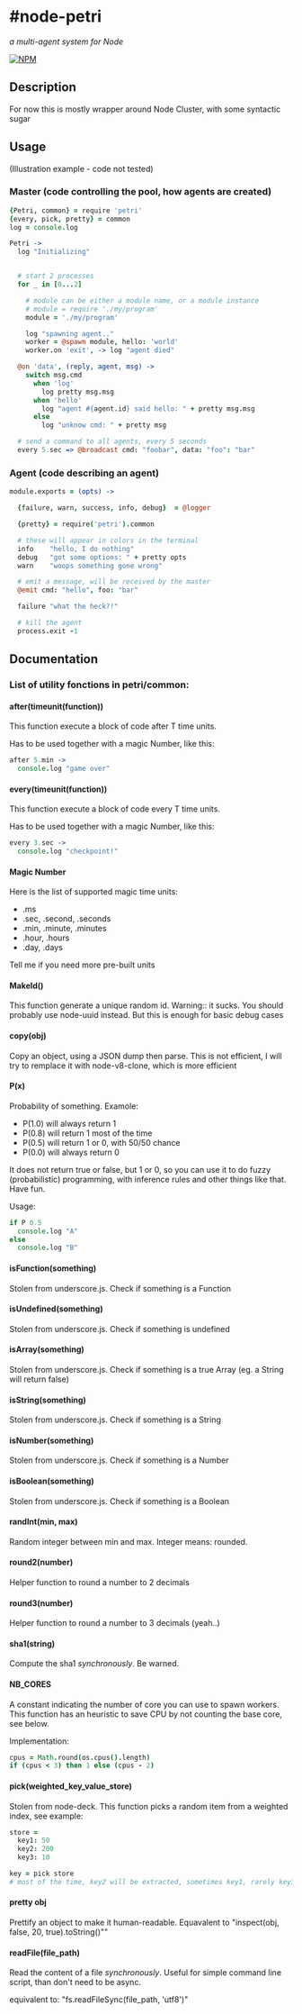 #node-petri
===========

*a multi-agent system for Node*

[![NPM](https://nodei.co/npm/petri.png?downloads=true&stars=true)](https://nodei.co/npm/petri/)

## Description

For now this is mostly wrapper around Node Cluster, with some syntactic sugar

## Usage

(Illustration example - code not tested)

### Master (code controlling the pool, how agents are created)

```coffeescript
{Petri, common} = require 'petri'
{every, pick, pretty} = common
log = console.log

Petri ->
  log "Initializing"


  # start 2 processes
  for _ in [0...2]

    # module can be either a module name, or a module instance
    # module = require './my/program'
    module = './my/program'

    log "spawning agent.."
    worker = @spawn module, hello: 'world'
    worker.on 'exit', -> log "agent died"

  @on 'data', (reply, agent, msg) ->
    switch msg.cmd
      when 'log'
        log pretty msg.msg
      when 'hello'
        log "agent #{agent.id} said hello: " + pretty msg.msg
      else
        log "unknow cmd: " + pretty msg

  # send a command to all agents, every 5 seconds
  every 5.sec => @broadcast cmd: "foobar", data: "foo": "bar"
```


### Agent (code describing an agent)

```coffeescript
module.exports = (opts) ->

  {failure, warn, success, info, debug}  = @logger

  {pretty} = require('petri').common

  # these will appear in colors in the terminal
  info    "hello, I do nothing"
  debug   "got some options: " + pretty opts
  warn    "woops something gone wrong"

  # emit a message, will be received by the master
  @emit cmd: "hello", foo: "bar"

  failure "what the heck?!"

  # kill the agent
  process.exit -1
```

## Documentation

### List of utility fonctions in petri/common:

#### after(timeunit(function))

This function execute a block of code after T time units.

Has to be used together with a magic Number, like this:

```coffeescript
after 5.min ->
  console.log "game over"
```

#### every(timeunit(function))

This function execute a block of code every T time units.

Has to be used together with a magic Number, like this:

```coffeescript
every 3.sec ->
  console.log "checkpoint!"
```

#### Magic Number

Here is the list of supported magic time units:

 - .ms
 - .sec, .second, .seconds
 - .min, .minute, .minutes
 - .hour, .hours
 - .day, .days

 Tell me if you need more pre-built units

#### MakeId()

This function generate a unique random id. 
Warning:: it sucks. You should probably use node-uuid instead.
But this is enough for basic debug cases

#### copy(obj)

Copy an object, using a JSON dump then parse.
This is not efficient, I will try to remplace it with node-v8-clone, which is more efficient

#### P(x)

Probability of something. Examole:

 - P(1.0) will always return 1
 - P(0.8) will return 1 most of the time
 - P(0.5) will return 1 or 0, with 50/50 chance
 - P(0.0) will always return 0

It does not return true or false, but 1 or 0,
so you can use it to do fuzzy (probabilistic) programming,
with inference rules and other things like that. Have fun.

Usage:

```coffeescript
if P 0.5
  console.log "A"
else
  console.log "B"
```

#### isFunction(something)

Stolen from underscore.js. Check if something is a Function


#### isUndefined(something)

Stolen from underscore.js. Check if something is undefined



#### isArray(something)

Stolen from underscore.js. Check if something is a true Array (eg. a String will return false)


#### isString(something)

Stolen from underscore.js. Check if something is a String


#### isNumber(something)

Stolen from underscore.js. Check if something is a Number


#### isBoolean(something)

Stolen from underscore.js. Check if something is a Boolean

#### randInt(min, max)

Random integer between min and max. Integer means: rounded.

#### round2(number)

Helper function to round a number to 2 decimals

#### round3(number)

Helper function to round a number to 3 decimals (yeah..)

#### sha1(string)

Compute the sha1 *synchronously*. Be warned.

#### NB_CORES

A constant indicating the number of core you can use to spawn workers.
This function has an heuristic to save CPU by not counting the base core, see below.

Implementation:
```coffeescript
cpus = Math.round(os.cpus().length)
if (cpus < 3) then 1 else (cpus - 2)
``` 

#### pick(weighted_key_value_store)

Stolen from node-deck. This function picks a random item from a weighted index,
see example:

```coffeescript
store =
  key1: 50
  key2: 200
  key3: 10

key = pick store 
# most of the time, key2 will be extracted, sometimes key1, rarely key3
```

#### pretty obj

Prettify an object to make it human-readable.
Equavalent to "inspect(obj, false, 20, true).toString()""

#### readFile(file_path)

Read the content of a file *synchronously*.
Useful for simple command line script, than don't need to be async.

equivalent to: "fs.readFileSync(file_path, 'utf8')"

